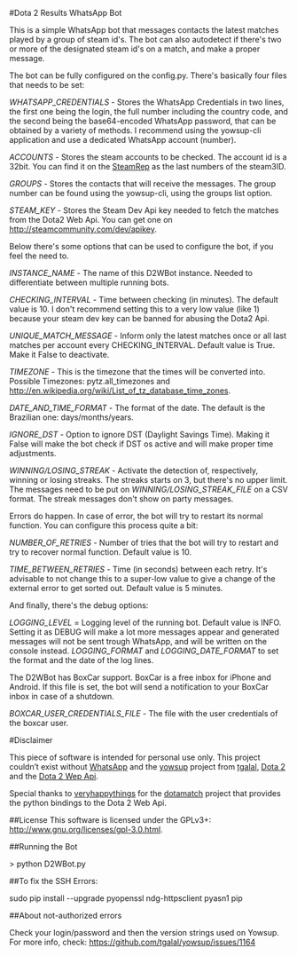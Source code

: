 #Dota 2 Results WhatsApp Bot

This is a simple WhatsApp bot that messages contacts the latest matches played by a group of steam id's. The bot can also autodetect if there's two or more of the designated steam id's on a match, and make a proper message. 

The bot can be fully configured on the config.py. There's basically four files that needs to be set:

*WHATSAPP_CREDENTIALS* - Stores the WhatsApp Credentials in two lines, the first one being the login, the full number including the country code, and the second being the base64-encoded WhatsApp password, that can be obtained by a variety of methods. 
I recommend using the yowsup-cli application and use a dedicated WhatsApp account (number). 

*ACCOUNTS* - Stores the steam accounts to be checked. The account id is a 32bit. You can find it on the [SteamRep](http://steamrep.com) as the last numbers of the steam3ID.

*GROUPS* - Stores the contacts that will receive the messages. The group number can be found using the yowsup-cli, using the groups list option.

*STEAM_KEY* - Stores the Steam Dev Api key needed to fetch the matches from the Dota2 Web Api. You can get one on http://steamcommunity.com/dev/apikey.

Below there's some options that can be used to configure the bot, if you feel the need to.

*INSTANCE_NAME* - The name of this D2WBot instance. Needed to differentiate between multiple running bots.

*CHECKING_INTERVAL* - Time between checking (in minutes). The default value is 10. I don't recommend setting this to a very low value (like 1) because your steam dev key can be banned for abusing the Dota2 Api.

*UNIQUE_MATCH_MESSAGE* - Inform only the latest matches once or all last matches per account every CHECKING_INTERVAL. Default value is True. Make it False to deactivate.

*TIMEZONE* - This is the timezone that the times will be converted into. Possible Timezones: pytz.all_timezones and http://en.wikipedia.org/wiki/List_of_tz_database_time_zones.

*DATE_AND_TIME_FORMAT* - The format of the date. The default is the Brazilian one: days/months/years.

*IGNORE_DST* - Option to ignore DST (Daylight Savings Time). Making it False will make the bot check if DST os active and will make proper time adjustments.

*WINNING/LOSING_STREAK* - Activate the detection of, respectively, winning or losing streaks. The streaks starts on 3, but there's no upper limit.
The messages need to be put on *WINNING/LOSING_STREAK_FILE* on a CSV format. The streak messages don't show on party messages.

Errors do happen. In case of error, the bot will try to restart its normal function. You can configure this process quite a bit:

*NUMBER_OF_RETRIES* - Number of tries that the bot will try to restart and try to recover normal function. Default value is 10. 

*TIME_BETWEEN_RETRIES* - Time (in seconds) between each retry. It's advisable to not change this to a super-low value to give a change of the external error to get sorted out. Default value is 5 minutes.

And finally, there's the debug options:

*LOGGING_LEVEL* = Logging level of the running bot. Default value is INFO. Setting it as DEBUG will make a lot more messages appear and generated messages will not be sent trough WhatsApp, and will be written on the console instead.
*LOGGING_FORMAT* and *LOGGING_DATE_FORMAT* to set the format and the date of the log lines.

The D2WBot has BoxCar support. BoxCar is a free inbox for iPhone and Android. If this file is set, the bot will send a notification to your BoxCar inbox in case of a shutdown.

*BOXCAR_USER_CREDENTIALS_FILE* - The file with the user credentials of the boxcar user.

#Disclaimer

This piece of software is intended for personal use only. This project couldn’t exist without [WhatsApp](https://www.whatsapp.com/) and the [yowsup](https://github.com/tgalal/yowsup) project from [tgalal](https://github.com/tgalal), [Dota 2](http://www.dota2.com) and the [Dota 2 Wep Api](http://dev.dota2.com/showthread.php?t=47115). 

Special thanks to [veryhappythings](https://github.com/veryhappythings) for the [dotamatch](https://github.com/veryhappythings/dotamatch) project that provides the python bindings to the Dota 2 Web Api.

##License
This software  is licensed under the GPLv3+: http://www.gnu.org/licenses/gpl-3.0.html.

##Running the Bot

\> python D2WBot.py 

##To fix the SSH Errors:

sudo pip install --upgrade pyopenssl ndg-httpsclient pyasn1 pip

##About not-authorized errors

Check your login/password and then the version strings used on Yowsup. For more info, check: https://github.com/tgalal/yowsup/issues/1164
